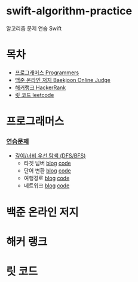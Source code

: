 # swift-algorithm-practice

알고리즘 문제 연습 Swift

# 목차
* [프로그래머스 Programmers](#프로그래머스)
* [백준 온라인 저지 Baekjoon Online Judge](#백준-온라인-저지)
* [해커랭크 HackerRank](#해커-랭크)
* [릿 코드 leetcode](#릿-코드)

# 프로그래머스
### [연습문제](https://programmers.co.kr/learn/challenges)
* [깊이/너비 우선 탐색 (DFS/BFS)](https://programmers.co.kr/learn/courses/30/parts/12421)
  * 타겟 넘버 [blog](https://keeplo.tistory.com/297) [code](https://github.com/Keeplo/swift-algorithm-practice/blob/main/programmers-practice/DFS_BFS/타깃_넘버/main.swift)
  * 단어 변환 [blog](https://keeplo.tistory.com/298) [code](https://github.com/Keeplo/swift-algorithm-practice/blob/main/programmers-practice/DFS_BFS/단어_변환/main.swift)
  * 여행경로 [blog](https://keeplo.tistory.com/302) [code](https://github.com/Keeplo/swift-algorithm-practice/blob/main/programmers-practice/DFS_BFS/여행경로/main.swift)
  * 네트워크 [blog](https://keeplo.tistory.com/303) [code](https://github.com/Keeplo/swift-algorithm-practice/blob/main/programmers-practice/DFS_BFS/네트워크/main.swift)


# 백준 온라인 저지


# 해커 랭크


# 릿 코드
